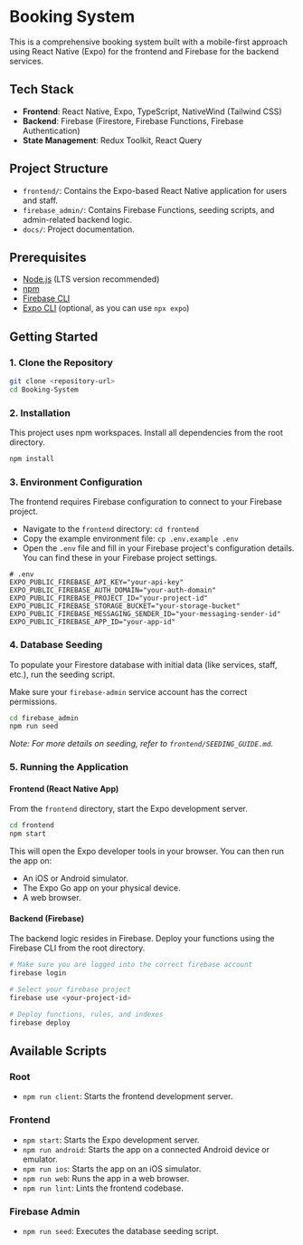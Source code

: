 # Booking System

This is a comprehensive booking system built with a mobile-first approach using React Native (Expo) for the frontend and Firebase for the backend services.

## Tech Stack

- **Frontend**: React Native, Expo, TypeScript, NativeWind (Tailwind CSS)
- **Backend**: Firebase (Firestore, Firebase Functions, Firebase Authentication)
- **State Management**: Redux Toolkit, React Query

## Project Structure

- `frontend/`: Contains the Expo-based React Native application for users and staff.
- `firebase_admin/`: Contains Firebase Functions, seeding scripts, and admin-related backend logic.
- `docs/`: Project documentation.

## Prerequisites

- [Node.js](https://nodejs.org/) (LTS version recommended)
- [npm](https://www.npmjs.com/)
- [Firebase CLI](https://firebase.google.com/docs/cli)
- [Expo CLI](https://docs.expo.dev/get-started/installation/) (optional, as you can use `npx expo`)

## Getting Started

### 1. Clone the Repository

```bash
git clone <repository-url>
cd Booking-System
```

### 2. Installation

This project uses npm workspaces. Install all dependencies from the root directory.

```bash
npm install
```

### 3. Environment Configuration

The frontend requires Firebase configuration to connect to your Firebase project.

- Navigate to the `frontend` directory: `cd frontend`
- Copy the example environment file: `cp .env.example .env`
- Open the `.env` file and fill in your Firebase project's configuration details. You can find these in your Firebase project settings.

```
# .env
EXPO_PUBLIC_FIREBASE_API_KEY="your-api-key"
EXPO_PUBLIC_FIREBASE_AUTH_DOMAIN="your-auth-domain"
EXPO_PUBLIC_FIREBASE_PROJECT_ID="your-project-id"
EXPO_PUBLIC_FIREBASE_STORAGE_BUCKET="your-storage-bucket"
EXPO_PUBLIC_FIREBASE_MESSAGING_SENDER_ID="your-messaging-sender-id"
EXPO_PUBLIC_FIREBASE_APP_ID="your-app-id"
```

### 4. Database Seeding

To populate your Firestore database with initial data (like services, staff, etc.), run the seeding script.

Make sure your `firebase-admin` service account has the correct permissions.

```bash
cd firebase_admin
npm run seed
```
_Note: For more details on seeding, refer to `frontend/SEEDING_GUIDE.md`._

### 5. Running the Application

#### Frontend (React Native App)

From the `frontend` directory, start the Expo development server.

```bash
cd frontend
npm start
```

This will open the Expo developer tools in your browser. You can then run the app on:
- An iOS or Android simulator.
- The Expo Go app on your physical device.
- A web browser.

#### Backend (Firebase)

The backend logic resides in Firebase. Deploy your functions using the Firebase CLI from the root directory.

```bash
# Make sure you are logged into the correct firebase account
firebase login

# Select your firebase project
firebase use <your-project-id>

# Deploy functions, rules, and indexes
firebase deploy
```

## Available Scripts

### Root
- `npm run client`: Starts the frontend development server.

### Frontend
- `npm start`: Starts the Expo development server.
- `npm run android`: Starts the app on a connected Android device or emulator.
- `npm run ios`: Starts the app on an iOS simulator.
- `npm run web`: Runs the app in a web browser.
- `npm run lint`: Lints the frontend codebase.

### Firebase Admin
- `npm run seed`: Executes the database seeding script.
